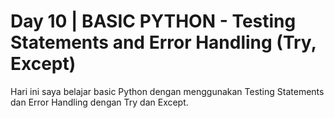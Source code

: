 # Day 10 | BASIC PYTHON - Testing Statements and Error Handling (Try, Except)
Hari ini saya belajar basic Python dengan menggunakan Testing Statements dan Error Handling dengan Try dan Except.